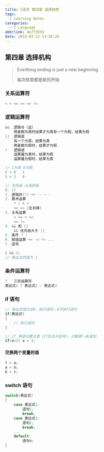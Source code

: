 ```yaml
---
title: C语言 第四章 选择结构
tags:
  - Learning Notes
categories:
  - C Language
abbrlink: 4e7f3559
date: 2019-03-22 13:26:26
---
```


## 第四章 选择机构

> Everthing ending is just a new beginning.
>
> 每次结束都是新的开始

### 关系运算符

```c
< > <= >= == !=
```

### 逻辑运算符

```c
&&	逻辑与（且）
	两者都为真时结果才为真有一个为假，结果为假
||	逻辑或
	有一个为真，结果为真
	两者都为假时，结果才为假
!	逻辑或
	运算量为真时，结果为假
	运算量为假时，结果为真
```

```c
// 1为真 0为假
5 > 0	1
5 < 3	0
```

```c
// 优先级 从高到低
0. ()
1. 逻辑非(!) ++ -- ~ -
2. 算术运算
	* / % + -
    << >> [左右移]
3. 关系运算
	< <= > >= 
    == !=
4. && 和 ||
    && 优先级大于 ||
5. 条件 ? :
6. 赋值运算 += -= *= ...
7. 逗号
```

```c
5 && 3;
// 表达式的值为 1
```

### 条件运算符

```c
?	三目运算符
表达式1 ? 表达式2 : 表达式3
```

### if 语句

```c
// 表达式值为非0，执行语句；0不执行语句
if(表达式)
{
 	// 执行语句   
}

// if 单语句要注意（if后无大括号），只能跟一条语句
if(a>2) a = 3;

```

#### 交换两个变量的值

```c
t = a;
a = b;
b = t;
```

### switch 语句

```c
switch(表达式)
{
    case 表达式1:
        语句1;
        break;
    case 表达式2:
        语句2;
        break;
    ...
    default:
        语句n;
}
```


